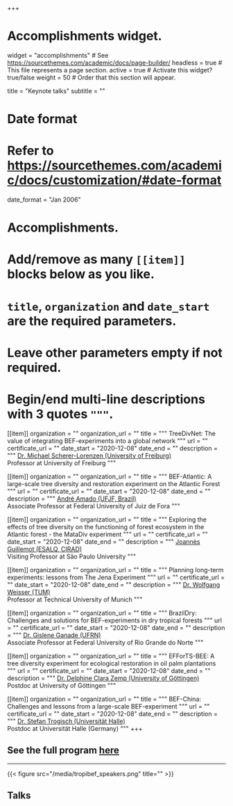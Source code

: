 +++
# Accomplishments widget.
widget = "accomplishments"  # See https://sourcethemes.com/academic/docs/page-builder/
headless = true  # This file represents a page section.
active = true  # Activate this widget? true/false
weight = 50  # Order that this section will appear.

title = "Keynote talks"
subtitle = ""

# Date format
#   Refer to https://sourcethemes.com/academic/docs/customization/#date-format
date_format = "Jan 2006"

# Accomplishments.
#   Add/remove as many `[[item]]` blocks below as you like.
#   `title`, `organization` and `date_start` are the required parameters.
#   Leave other parameters empty if not required.
#   Begin/end multi-line descriptions with 3 quotes `"""`.

[[item]]
  organization = ""
  organization_url = ""
  title = """
  TreeDivNet: The value of integrating BEF-experiments into a global network 
  """
  url = ""
  certificate_url = ""
  date_start = "2020-12-08"
  date_end = ""
  description = """
  [Dr. Michael Scherer-Lorenzen (University of Freiburg)
](https://scholar.google.com/citations?user=FH0a0fsAAAAJ&hl=en)  
  Professor at University of Freiburg
  """
  
[[item]]
  organization = ""
  organization_url = ""
  title = """
  BEF-Atlantic: A large-scale tree diversity and restoration experiment on the Atlantic Forest
  """
  url = ""
  certificate_url = ""
  date_start = "2020-12-08"
  date_end = ""
  description = """
  [André Amado (UFJF, Brazil)](https://scholar.google.com/citations?user=YAmm-pwAAAAJ&hl=pt-BR)  
  Associate Professor at Federal University of Juiz de Fora
  """
  
[[item]]
  organization = ""
  organization_url = ""
  title = """
  Exploring the effects of tree diversity on the functioning of forest ecosystem in the Atlantic forest - the MataDiv experiment
  """
  url = ""
  certificate_url = ""
  date_start = "2020-12-08"
  date_end = ""
  description = """
  [Joannès Guillemot (ESALQ, CIRAD)](https://scholar.google.fr/citations?user=JcdL044AAAAJ&hl=fr)  
  Visiting Professor at São Paulo University
  """
  
[[item]]
  organization = ""
  organization_url = ""
  title = """
  Planning long-term experiments: lessons from The Jena Experiment
  """
  url = ""
  certificate_url = ""
  date_start = "2020-12-08"
  date_end = ""
  description = """
  [Dr. Wolfgang Weisser (TUM)](https://scholar.google.de/citations?user=qkt3mf4AAAAJ&hl=de)  
  Professor at Technical University of Munich
  """
  
[[item]]
  organization = ""
  organization_url = ""
  title = """
  BrazilDry: Challenges and solutions for BEF-experiments in dry tropical   forests
  """
  url = ""
  certificate_url = ""
  date_start = "2020-12-08"
  date_end = ""
  description = """
  [Dr. Gislene Ganade (UFRN)](https://scholar.google.com.br/citations?user=UlH98RQAAAAJ&hl=en)  
  Associate Professor at Federal University of Rio Grande do Norte
  """

[[item]]
  organization = ""
  organization_url = ""
  title = """
  EFForTS-BEE: A tree diversity experiment for ecological restoration in oil palm plantations
  """
  url = ""
  certificate_url = ""
  date_start = "2020-12-08"
  date_end = ""
  description = """
  [Dr. Delphine Clara Zemp (University of Göttingen)
](https://scholar.google.com/citations?user=61rLt5YAAAAJ&hl=en)  
  Postdoc at University of Göttingen
  """
  
[[item]]
  organization = ""
  organization_url = ""
  title = """
  BEF-China: Challenges and lessons from a large-scale BEF-experiment 
  """
  url = ""
  certificate_url = ""
  date_start = "2020-12-08"
  date_end = ""
  description = """
  [Dr. Stefan Trogisch (Universität Halle)](https://www.botanik.uni-halle.de/geobotanik/stefan_trogisch/)  
  Postdoc at Universität Halle (Germany)
  """
+++

## See the full program [here](https://drive.google.com/file/d/1Le8pDjylAXk1iJDJL9xd9oTXKaq8XVmX/view?usp=sharing)

*** 

{{< figure src="/media/tropibef_speakers.png" title="" >}}

## Talks
